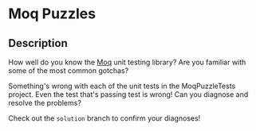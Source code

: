 # Moq Puzzles
## Description
How well do you know the [Moq](https://github.com/devlooped/moq) unit testing library? Are you familiar with some of the most common gotchas?

Something's wrong with each of the unit tests in the MoqPuzzleTests project. Even the test that's passing test is wrong! Can you diagnose and resolve the problems?

Check out the `solution` branch to confirm your diagnoses!